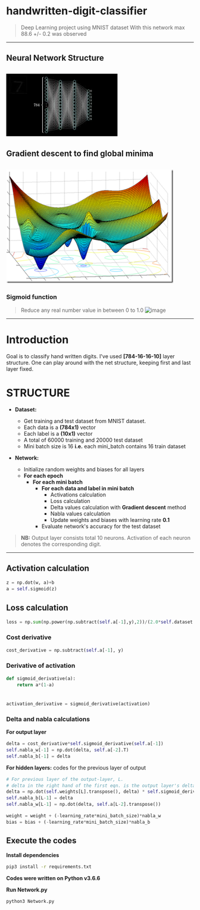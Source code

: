 # handwritten-digit-classifier
> Deep Learning project using MNIST dataset
> With this network max 88.6 +/- 0.2 was observed
---

## Neural Network Structure
![image](img/net-structure.jpeg)
---
## Gradient descent to find global minima
![image](img/gradient-descent.png)
---
### Sigmoid function
> Reduce any real number value in between 0 to 1.0
![image](/img/sigmoid.png)
---

# Introduction
Goal is to classify hand written digits. I've used **[784-16-16-10]** layer structure.
One can play around with the net structure, keeping first and last layer fixed. 

# STRUCTURE
* **Dataset:** 
	* Get training and test dataset from MNIST dataset.
	* Each data is a **(784x1)** vector
	* Each label is a **(10x1)** vector
	* A total of 60000 training and 20000 test dataset
	* Mini batch size is 16 **i.e.** each mini_batch contains 16 train dataset

* **Network:**
	* Initialize random weights and biases for all layers
	* **For each epoch**
		* **For each mini batch**
			* **For each data and label in mini batch**
				* Activations calculation
				* Loss calculation
				* Delta values calculation with **Gradient descent** method
				* Nabla values calculation
				* Update weights and biases with learning rate **0.1**
			* Evaluate network's accuracy for the test dataset

> **NB:** Output layer consists total 10 neurons. Activation of each neuron denotes the corresponding digit.
---

## Activation calculation
```python
z = np.dot(w, a)+b
a = self.sigmoid(z)
```
## Loss calculation
```python
loss = np.sum(np.power(np.subtract(self.a[-1],y),2))/(2.0*self.dataset.mini_batch_size)
```
### Cost derivative
```python
cost_derivative = np.subtract(self.a[-1], y)
```
### Derivative of activation
```python
def sigmoid_derivative(a):
	return a*(1-a)


activation_derivative = sigmoid_derivative(activation)
```

### Delta and nabla calculations
**For output layer**
```python
delta = cost_derivative*self.sigmoid_derivative(self.a[-1])
self.nabla_w[-1] = np.dot(delta, self.a[-2].T)
self.nabla_b[-1] = delta
```
**For hidden layers:** codes for the previous layer of output
```python
# For previous layer of the output-layer, L.
# delta in the right hand of the first eqn. is the output layer's delta
delta = np.dot(self.weights[L].transpose(), delta) * self.sigmoid_derivative(self.a[L-1])
self.nabla_b[L-1] = delta
self.nabla_w[L-1] = np.dot(delta, self.a[L-2].transpose())
```

```python
weight = weight + (-learning_rate*mini_batch_size)*nabla_w
bias = bias + (-learning_rate*mini_batch_size)*nabla_b
```


## Execute the codes
**Install dependencies**
```bash
pip3 install -r requirements.txt
```
**Codes were written on Python v3.6.6**


**Run Network.py**
```bash
python3 Network.py
```